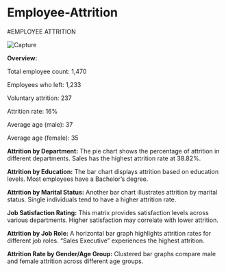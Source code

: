 # Employee-Attrition
#EMPLOYEE ATTRITION

![Capture](https://github.com/aarzoo-collab/Employee-Attrition/assets/173943221/a142da44-dedb-4afb-b1cd-120030a110c1)

**Overview:**

Total employee count: 1,470

Employees who left: 1,233

Voluntary attrition: 237

Attrition rate: 16%

Average age (male): 37

Average age (female): 35

**Attrition by Department:**
The pie chart shows the percentage of attrition in different departments. Sales has the highest attrition rate at 38.82%.


**Attrition by Education:**
The bar chart displays attrition based on education levels. Most employees have a Bachelor’s degree.


**Attrition by Marital Status:**
Another bar chart illustrates attrition by marital status. Single individuals tend to have a higher attrition rate.

**Job Satisfaction Rating:**
This matrix provides satisfaction levels across various departments. Higher satisfaction may correlate with lower attrition.


**Attrition by Job Role:**
A horizontal bar graph highlights attrition rates for different job roles. “Sales Executive” experiences the highest attrition.


**Attrition Rate by Gender/Age Group:**
Clustered bar graphs compare male and female attrition across different age groups.
